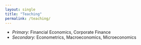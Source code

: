 ```yaml
---
layout: single
title: "Teaching"
permalink: /teaching/
---
```


- *Primary:* Financial Economics, Corporate Finance  
- *Secondary:* Econometrics, Macroeconomics, Microeconomics
